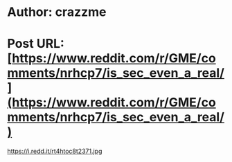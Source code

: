 # Author: crazzme
# Post URL: [https://www.reddit.com/r/GME/comments/nrhcp7/is_sec_even_a_real/](https://www.reddit.com/r/GME/comments/nrhcp7/is_sec_even_a_real/)


https://i.redd.it/rt4htoc8t2371.jpg